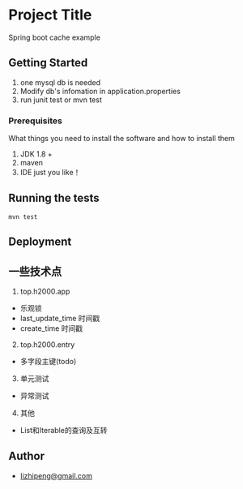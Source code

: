 # Project Title

Spring boot cache example

## Getting Started

1. one mysql db is needed
2. Modify db's infomation in application.properties
3. run junit test or mvn test

### Prerequisites

What things you need to install the software and how to install them

1. JDK 1.8 +
2. maven
3. IDE just you like！

## Running the tests

```
mvn test
```


## Deployment


## 一些技术点
1. top.h2000.app
  - 乐观锁
  - last_update_time 时间戳
  - create_time 时间戳
2.  top.h2000.entry
  * 多字段主键(todo)
3. 单元测试
  * 异常测试
4. 其他
  * List和Iterable的查询及互转 
  
## Author

* lizhipeng@gmail.com






